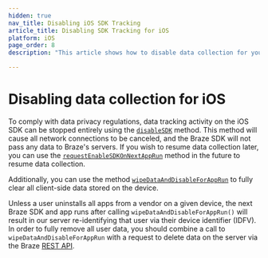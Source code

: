 ```yaml
---
hidden: true
nav_title: Disabling iOS SDK Tracking
article_title: Disabling SDK Tracking for iOS
platform: iOS
page_order: 8
description: "This article shows how to disable data collection for your iOS application."

---
```


# Disabling data collection for iOS

To comply with data privacy regulations, data tracking activity on the iOS SDK can be stopped entirely using the [`disableSDK`](http://appboy.github.io/appboy-ios-sdk/docs/interface_appboy.html#a8d3b78a98420713d8590ed63c9172733) method. This method will cause all network connections to be canceled, and the Braze SDK will not pass any data to Braze's servers. If you wish to resume data collection later, you can use the [`requestEnableSDKOnNextAppRun`](http://appboy.github.io/appboy-ios-sdk/docs/interface_appboy.html#a781078a40a3db0de64ac82dcae3b595b) method in the future to resume data collection.

Additionally, you can use the method [`wipeDataAndDisableForAppRun`](http://appboy.github.io/appboy-ios-sdk/docs/interface_appboy.html#ac8d580f60ec0608cd91240a8a3aa23a3) to fully clear all client-side data stored on the device.

Unless a user uninstalls all apps from a vendor on a given device, the next Braze SDK and app runs after calling `wipeDataAndDisableForAppRun()` will result in our server re-identifying that user via their device identifier (IDFV). In order to fully remove all user data, you should combine a call to `wipeDataAndDisableForAppRun` with a request to delete data on the server via the Braze [REST API]({{site.baseurl}}/developer_guide/rest_api/user_data/#user-delete-endpoint).
